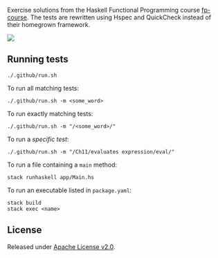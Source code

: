 Exercise solutions from the Haskell Functional Programming course [fp-course](https://github.com/system-f/fp-course/). The tests are rewritten using Hspec and QuickCheck instead of their homegrown
framework.

[![](https://github.com/asarkar/fp-course-haskell/workflows/CI/badge.svg)](https://github.com/asarkar/fp-course-haskell/actions)


## Running tests

```
./.github/run.sh
```

To run all matching tests:
```
./.github/run.sh -m <some_word>
```

To run exactly matching tests:
```
./.github/run.sh -m "/<some_word>/"
```

To run a _specific test_:
```
./.github/run.sh -m "/Ch11/evaluates expression/eval/"
```

To run a file containing a `main` method:
```
stack runhaskell app/Main.hs
```

To run an executable listed in `package.yaml`:
```
stack build
stack exec <name>
```

## License

Released under [Apache License v2.0](LICENSE).
